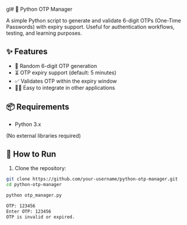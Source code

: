 gl# 🔐 Python OTP Manager

A simple Python script to generate and validate 6-digit OTPs (One-Time Passwords) with expiry support. Useful for authentication workflows, testing, and learning purposes.

## ✨ Features

- 🔢 Random 6-digit OTP generation
- ⏳ OTP expiry support (default: 5 minutes)
- ✅ Validates OTP within the expiry window
- 👨‍💻 Easy to integrate in other applications

## 📦 Requirements

- Python 3.x

(No external libraries required)

## 🚀 How to Run

1. Clone the repository:

```bash
git clone https://github.com/your-username/python-otp-manager.git
cd python-otp-manager

python otp_manager.py

OTP: 123456
Enter OTP: 123456
OTP is invalid or expired.
